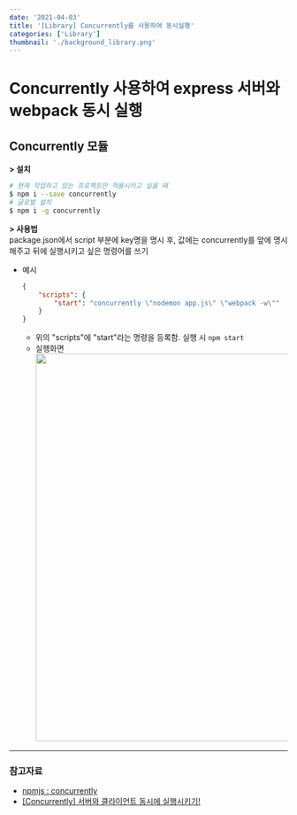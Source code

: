 ```yaml
---
date: '2021-04-03'
title: '[Library] Concurrently를 사용하여 동시실행'
categories: ['Library']
thumbnail: './background_library.png'
---
```


# Concurrently 사용하여 express 서버와 webpack 동시 실행

## Concurrently 모듈

**> 설치**

```sh
# 현재 작업하고 있는 프로젝트만 적용시키고 싶을 때
$ npm i --save concurrently
# 글로벌 설치
$ npm i -g concurrently
```

**> 사용법**  
package.json에서 script 부분에 key명을 명시 후, 값에는 concurrently를 앞에 명시해주고 뒤에 실행시키고 싶은 명령어를 쓰기

-   예시
    ```json
    {
        "scripts": {
            "start": "concurrently \"nodemon app.js\" \"webpack -w\""
        }
    }
    ```
    -   위의 "scripts"에 "start"라는 명령을 등록함. 실행 시 `npm start`
    -   실행화면  
         <img src="https://user-images.githubusercontent.com/33610315/113480648-685d8580-94d0-11eb-9f65-6fad461754f3.png" width=700>

---

### 참고자료

-   [npmjs : concurrently](https://www.npmjs.com/package/concurrently)
-   [[Concurrently] 서버와 클라이언트 동시에 실행시키기!](https://bin-repository.tistory.com/138)
